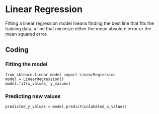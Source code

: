 # Linear Regression
Fitting a linear regression model means finding the best line that fits the training data, a line that minimize either the mean absolute error or the mean squared error.
## Coding 
### Fitting the model 
    from sklearn.linear_model import LinearRegression
    model = LinearRegression()
    model.fit(x_values, y_values)
### Predicting new values 
    predicted_y_values = model.predict(unlabeled_x_values)
